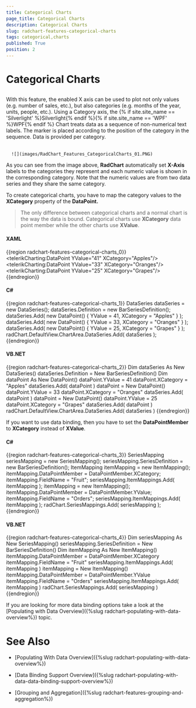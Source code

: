 ```yaml
---
title: Categorical Charts
page_title: Categorical Charts
description: Categorical Charts
slug: radchart-features-categorical-charts
tags: categorical,charts
published: True
position: 2
---
```


# Categorical Charts



## 

With this feature, the enabled X axis can be used to plot not only values (e.g. number of sales, etc.), but also categories (e.g. months of the year, units, people, etc.). Using a Category axis, the {% if site.site_name == 'Silverlight' %}Silverlight{% endif %}{% if site.site_name == 'WPF' %}WPF{% endif %} Chart treats data as a sequence of non-numerical text labels. The marker is placed according to the position of the category in the sequence. Data is provided per category.




         
      ![](images/RadChart_Features_CategoricalCharts_01.PNG)

As you can see from the image above, __RadChart__ automatically set __X-Axis__ labels to the categories they represent and each numeric value is shown in the corresponding category. Note that the numeric values are from two data series and they share the same category.

To create categorical charts, you have to map the category values to the __XCategory__ property of the __DataPoint.__

>The only difference between categorical charts and a normal chart is the way the data is bound. Categorical charts use __XCategory__ data point member while the other charts use __XValue__.

#### __XAML__

{{region radchart-features-categorical-charts_0}}
	<telerikCharting:DataPoint YValue="41" XCategory="Apples"/>
	<telerikCharting:DataPoint YValue="33" XCategory="Oranges"/>
	<telerikCharting:DataPoint YValue="25" XCategory="Grapes"/>
	{{endregion}}



#### __C#__

{{region radchart-features-categorical-charts_1}}
	DataSeries dataSeries = new DataSeries();
	dataSeries.Definition = new BarSeriesDefinition();
	dataSeries.Add( new DataPoint() { YValue = 41, XCategory = "Apples" } );
	dataSeries.Add( new DataPoint() { YValue = 33, XCategory = "Oranges" } );
	dataSeries.Add( new DataPoint() { YValue = 25, XCategory = "Grapes" } );
	radChart.DefaultView.ChartArea.DataSeries.Add( dataSeries );
	{{endregion}}



#### __VB.NET__

{{region radchart-features-categorical-charts_2}}
	Dim dataSeries As New DataSeries()
	dataSeries.Definition = New BarSeriesDefinition()
	Dim dataPoint As New DataPoint()
	dataPoint.YValue = 41
	dataPoint.XCategory = "Apples"
	dataSeries.Add( dataPoint )
	dataPoint = New DataPoint()
	dataPoint.YValue = 33
	dataPoint.XCategory = "Oranges"
	dataSeries.Add( dataPoint )
	dataPoint = New DataPoint()
	dataPoint.YValue = 25
	dataPoint.XCategory = "Grapes"
	dataSeries.Add( dataPoint )
	radChart.DefaultView.ChartArea.DataSeries.Add( dataSeries )
	{{endregion}}



If you want to use data binding, then you have to set the __DataPointMember__ to __XCategory__ instead of __XValue__.

#### __C#__

{{region radchart-features-categorical-charts_3}}
	SeriesMapping seriesMapping = new SeriesMapping();
	seriesMapping.SeriesDefinition = new BarSeriesDefinition();
	ItemMapping itemMapping = new ItemMapping();
	itemMapping.DataPointMember = DataPointMember.XCategory;
	itemMapping.FieldName = "Fruit";
	seriesMapping.ItemMappings.Add( itemMapping );
	itemMapping = new ItemMapping();
	itemMapping.DataPointMember = DataPointMember.YValue;
	itemMapping.FieldName = "Orders";
	seriesMapping.ItemMappings.Add( itemMapping );
	radChart.SeriesMappings.Add( seriesMapping );
	{{endregion}}



#### __VB.NET__

{{region radchart-features-categorical-charts_4}}
	Dim seriesMapping As New SeriesMapping()
	seriesMapping.SeriesDefinition = New BarSeriesDefinition()
	Dim itemMapping As New ItemMapping()
	itemMapping.DataPointMember = DataPointMember.XCategory
	itemMapping.FieldName = "Fruit"
	seriesMapping.ItemMappings.Add( itemMapping )
	itemMapping = New ItemMapping()
	itemMapping.DataPointMember = DataPointMember.YValue
	itemMapping.FieldName = "Orders"
	seriesMapping.ItemMappings.Add( itemMapping )
	radChart.SeriesMappings.Add( seriesMapping )
	{{endregion}}



If you are looking for more data binding options take a look at the [Populating with Data Overview]({%slug radchart-populating-with-data-overview%}) topic.

# See Also

 * [Populating With Data Overview]({%slug radchart-populating-with-data-overview%})

 * [Data Binding Support Overview]({%slug radchart-populating-with-data-data-binding-support-overview%})

 * [Grouping and Aggregation]({%slug radchart-features-grouping-and-aggregation%})
